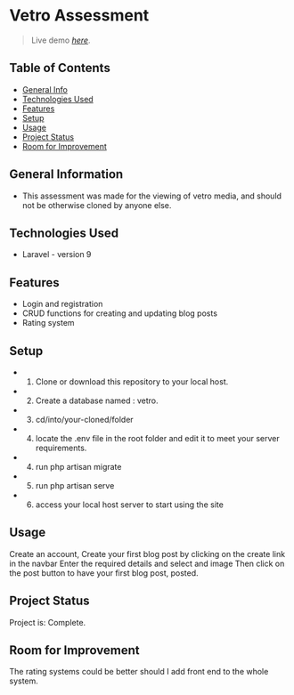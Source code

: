# Vetro Assessment
> Live demo [_here_](http://demo.blupininc.com). <!-- If you have the project hosted somewhere, include the link here. -->

## Table of Contents
* [General Info](#general-information)
* [Technologies Used](#technologies-used)
* [Features](#features)
* [Setup](#setup)
* [Usage](#usage)
* [Project Status](#project-status)
* [Room for Improvement](#room-for-improvement)


## General Information
- This assessment was made for the viewing of vetro media, and should not be otherwise cloned by anyone else.
<!-- You don't have to answer all the questions - just the ones relevant to your project. -->


## Technologies Used
- Laravel - version 9


## Features
- Login and registration
- CRUD functions for creating and updating blog posts
- Rating system


## Setup
- 1. Clone or download this repository to your local host.
- 2. Create a database named : vetro.
- 3. cd/into/your-cloned/folder
- 4. locate the .env file in the root folder and edit it to meet your server requirements.
- 4. run php artisan migrate
- 5. run php artisan serve
- 6. access your local host server to start using the site

## Usage
Create an account, 
Create your first blog post by clicking on the create link in the navbar
Enter the required details and select and image
Then click on the post button to have your first blog post, posted. 


## Project Status
Project is: Complete.


## Room for Improvement
The rating systems could be better should I add front end to the whole system.


